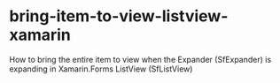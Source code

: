 # bring-item-to-view-listview-xamarin
How to bring the entire item to view when the Expander (SfExpander) is expanding in  Xamarin.Forms ListView (SfListView)
